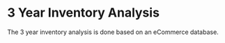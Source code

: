 # 3 Year Inventory Analysis

The 3 year inventory analysis is done based on an eCommerce database. 

